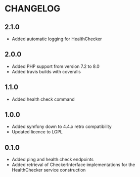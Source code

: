 CHANGELOG
=========

2.1.0
-----

* Added automatic logging for HealthChecker

2.0.0
-----

* Added PHP support from version 7.2 to 8.0
* Added travis builds with coveralls

1.1.0
-----

* Added health check command

1.0.0
-----

* Added symfony down to 4.4.x retro compatibility
* Updated licence to LGPL

0.1.0
-----

* Added ping and health check endpoints
* Added retrieval of CheckerInterface implementations for the HealthChecker service construction